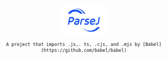 <div align="center">
	<img src="icon.png" height="80" />

	A project that imports .js,. ts, .cjs, and .mjs by [Babel](https://github.com/babel/babel)
</div>